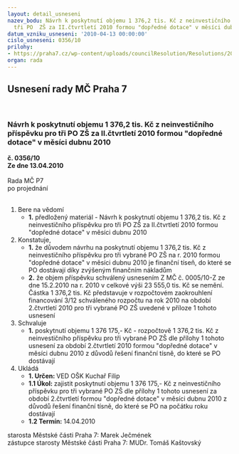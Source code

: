 ```yaml
---
layout: detail_usneseni
nazev_bodu: Návrh k poskytnutí objemu 1 376,2 tis. Kč z neinvestičního příspěvku pro
  tři PO  ZŠ za II.čtvrtletí 2010 formou "dopředné dotace" v měsíci dubnu 2010
datum_vzniku_usneseni: '2010-04-13 00:00:00'
cislo_usneseni: 0356/10
prilohy:
- https://praha7.cz/wp-content/uploads/councilResolution/Resolutions/20556/17-10-%c5%be%c3%a1dosti_3z%c5%a1.pdf
organ: rada
---
```

<div id="ucUsn_pList" class="usn">
	<span><h2>Usnesení rady MČ Praha 7 </h2>
<br></span><div class="standBody">
<span><h3>Návrh k poskytnutí objemu 1 376,2 tis. Kč z neinvestičního příspěvku pro tři PO  ZŠ za II.čtvrtletí 2010 formou "dopředné dotace" v měsíci dubnu 2010</h3></span><div class="center">
		<strong>č. 0356/10</strong><br>
	</div>
<div class="center">
		<strong>Ze dne 13.04.2010</strong><br><br>
	</div>Rada MČ P7<br> po projednání<br><br><ol>
<li>Bere na vědomí<ul><li>
<strong>1.</strong> předložený materiál - Návrh k poskytnutí objemu 1 376,2 tis. Kč z neinvestičního příspěvku pro tři PO  ZŠ za II.čtvrtletí 2010 formou "dopředné dotace" v měsíci dubnu 2010</li></ul>
</li>
<li>Konstatuje,<ul>
<li>
<strong>1.</strong> že důvodem návrhu na poskytnutí objemu 1 376,2 tis. Kč z neinvestičního příspěvku pro tři vybrané PO ZŠ na r. 2010 formou "dopředné dotace" v měsíci dubnu 2010  je finanční tíseň, do které se PO dostávají díky zvýšeným finančním nákladům</li>
<li>
<strong>2.</strong> že  objem příspěvku schválený usnesením Z MČ č. 0005/10-Z ze dne 15.2.2010 na r. 2010 v celkové výši 23 555,0 tis. Kč  se nemění. Částka 1 376,2 tis. Kč představuje v rozpočtovém zaokrouhlení financování 3/12 schváleného rozpočtu na rok 2010 na období 2.čtvrtletí  2010  pro tři vybrané PO ZŠ uvedené v příloze 1  tohoto usnesení</li>
</ul>
</li>
<li>Schvaluje<ul><li>
<strong>1.</strong> poskytnutí objemu 1 376 175,- Kč - rozpočtově 1 376,2 tis. Kč z neinvestičního příspěvku pro tři vybrané PO ZŠ  dle přílohy 1  tohoto usnesení  za období 2.čtvrtletí  2010 formou "dopředné dotace" v měsíci dubnu 2010 z důvodů řešení finanční tísně, do které se PO dostávají     </li></ul>
</li>
<li>Ukládá<ul>
<li>
<strong>1. Určen: </strong>VED OŠK Kuchař Filip</li>
<li>
<strong>1.1 Úkol: </strong>zajistit poskytnutí objemu 1 376 175,- Kč z neinvestičního příspěvku pro tři vybrané PO ZŠ dle přílohy 1 tohoto usnesení za období 2.čtvrtletí  formou "dopředné dotace" v měsíci dubnu 2010  z důvodů řešení finanční tísně, do které se PO na počátku roku dostávají</li>
<li>
<strong>1.2 Termín: </strong>14.04.2010</li>
</ul>
</li>
</ol>starosta Městské části Praha 7: Marek Ječmének<br>zástupce starosty Městské části Praha 7: MUDr. Tomáš Kaštovský 
</div>
</div>